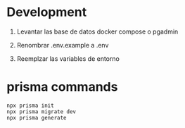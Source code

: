# Development 

1. Levantar las base de datos docker compose o pgadmin

2. Renombrar .env.example a .env 
3. Reemplzar las variables de entorno

# prisma commands
```
npx prisma init
npx prisma migrate dev
npx prisma generate 
```

